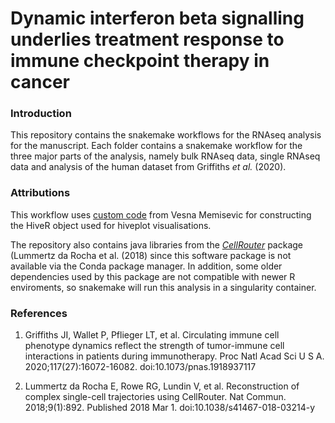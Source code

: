 
# Dynamic interferon beta signalling underlies treatment response to immune checkpoint therapy in cancer

### Introduction
This repository contains the snakemake workflows for the RNAseq analysis for the manuscript. Each folder contains a snakemake workflow for the three major parts of the analysis, namely bulk RNAseq data, single RNAseq data and analysis of the human dataset from Griffiths <em>et al.</em> (2020).

### Attributions
This workflow uses [custom code](https://gist.github.com/Vessy/6562505) from Vesna Memisevic for constructing the HiveR object used for hiveplot visualisations.

The repository also contains java libraries from the *[CellRouter](https://github.com/edroaldo/cellrouter)* package (Lummertz da Rocha et al. (2018) since this software package is not available via the Conda package manager. In addition, some older dependencies used by this package are not compatible with newer R enviroments, so snakemake will run this analysis in a singularity container.

### References

1. Griffiths JI, Wallet P, Pflieger LT, et al. Circulating immune cell phenotype dynamics reflect the strength of tumor-immune cell interactions in patients during immunotherapy. Proc Natl Acad Sci U S A. 2020;117(27):16072-16082. doi:10.1073/pnas.1918937117

2. Lummertz da Rocha E, Rowe RG, Lundin V, et al. Reconstruction of complex single-cell trajectories using CellRouter. Nat Commun. 2018;9(1):892. Published 2018 Mar 1. doi:10.1038/s41467-018-03214-y
